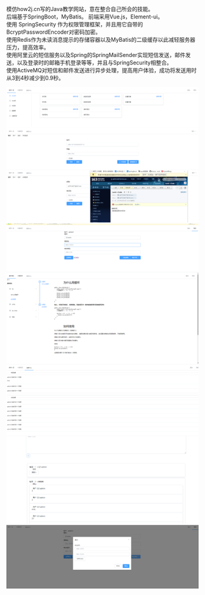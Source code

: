 模仿how2j.cn写的Java教学网站，意在整合自己所会的技能。<br>
后端基于SpringBoot，MyBatis。 前端采用Vue.js，Element-ui。<br>
使用 SpringSecurity 作为权限管理框架，并且用它自带的BcryptPasswordEncoder对密码加密。<br>
使用Redis作为未读消息提示的存储容器以及MyBatis的二级缓存以此减轻服务器压力，提高效率。<br>
使用阿里云的短信服务以及Spring的SpringMailSender实现短信发送，邮件发送，以及登录时的邮箱手机登录等等，并且与SpringSecurity相整合。 <br>
使用ActiveMQ对短信和邮件发送进行异步处理，提高用户体验，成功将发送用时从3到4秒减少到0.9秒。<br>

![1](https://github.com/q975144677/CopyHow2J/blob/master/src/main/resources/static/1.PNG)
![2](https://github.com/q975144677/CopyHow2J/blob/master/src/main/resources/static/2.PNG)
![3](https://github.com/q975144677/CopyHow2J/blob/master/src/main/resources/static/3.PNG)
![4](https://github.com/q975144677/CopyHow2J/blob/master/src/main/resources/static/4.PNG)
![5](https://github.com/q975144677/CopyHow2J/blob/master/src/main/resources/static/5.PNG)
![6](https://github.com/q975144677/CopyHow2J/blob/master/src/main/resources/static/6.PNG)
![7](https://github.com/q975144677/CopyHow2J/blob/master/src/main/resources/static/7.PNG)
![8](https://github.com/q975144677/CopyHow2J/blob/master/src/main/resources/static/8.PNG)
